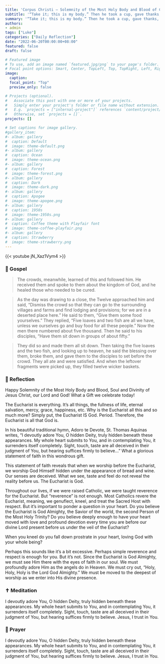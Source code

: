 ```yaml
---
title: 'Corpus Christi – Solemnity of the Most Holy Body and Blood of Christ | Luke 9:11-17'
subtitle: '“Take it; this is my body.” Then he took a cup, gave thanks, and gave it to them, and they all drank from it. He said to them, “This is my blood of the covenant, which will be shed for many.”'
summary: '“Take it; this is my body.” Then he took a cup, gave thanks, and gave it to them, and they all drank from it. He said to them, “This is my blood of the covenant, which will be shed for many.”'
authors:
- admin
tags: ["Luke"]
categories: ["Daily Reflection"]
date: "2022-06-20T00:00:00+08:00"
featured: false
draft: false

# Featured image
# To use, add an image named `featured.jpg/png` to your page's folder.
# Focal point options: Smart, Center, TopLeft, Top, TopRight, Left, Right, BottomLeft, Bottom, BottomRight
image:
  caption:
  focal_point: "Top"
  preview_only: false

# Projects (optional).
#   Associate this post with one or more of your projects.
#   Simply enter your project's folder or file name without extension.
#   E.g. `projects = ["internal-project"]` references `content/project/deep-learning/index.md`.
#   Otherwise, set `projects = []`.
projects: []

# Set captions for image gallery.
#gallery_item:
#- album: gallery
#  caption: Default
#  image: theme-default.png
#- album: gallery
#  caption: Ocean
#  image: theme-ocean.png
#- album: gallery
#  caption: Forest
#  image: theme-forest.png
#- album: gallery
#  caption: Dark
#  image: theme-dark.png
#- album: gallery
#  caption: Apogee
#  image: theme-apogee.png
#- album: gallery
#  caption: 1950s
#  image: theme-1950s.png
#- album: gallery
#  caption: Coffee theme with Playfair font
#  image: theme-coffee-playfair.png
#- album: gallery
#  caption: Strawberry
#  image: theme-strawberry.png
---
```


{{< youtube jN_Xaz1Vym4 >}}

### :love_letter: Gospel
> The crowds, meanwhile, learned of this and followed him. He received them and spoke to them about the kingdom of God, and he healed those who needed to be cured.

> As the day was drawing to a close, the Twelve approached him and said, “Dismiss the crowd so that they can go to the surrounding villages and farms and find lodging and provisions; for we are in a deserted place here.” He said to them, “Give them some food yourselves.” They replied, “Five loaves and two fish are all we have, unless we ourselves go and buy food for all these people.” Now the men there numbered about five thousand. Then he said to his disciples, “Have them sit down in groups of about fifty.”

> They did so and made them all sit down. Then taking the five loaves and the two fish, and looking up to heaven, he said the blessing over them, broke them, and gave them to the disciples to set before the crowd. They all ate and were satisfied. And when the leftover fragments were picked up, they filled twelve wicker baskets.

### :speech_balloon: Reflection
Happy Solemnity of the Most Holy Body and Blood, Soul and Divinity of Jesus Christ, our Lord and God!  What a Gift we celebrate today!

The Eucharist is everything.  It’s all things, the fullness of life, eternal salvation, mercy, grace, happiness, etc.  Why is the Eucharist all this and so much more?  Simply put, the Eucharist IS God.  Period.  Therefore, the Eucharist is all that God is.

In his beautiful traditional hymn, Adoro te Devote, St. Thomas Aquinas writes, “I devoutly adore You, O hidden Deity, truly hidden beneath these appearances.  My whole heart submits to You, and in contemplating You, it surrenders itself completely.  Sight, touch, taste are all deceived in their judgment of You, but hearing suffices firmly to believe…”  What a glorious statement of faith in this wondrous gift.

This statement of faith reveals that when we worship before the Eucharist, we worship God Himself hidden under the appearance of bread and wine.  Our senses are deceived.  What we see, taste and feel do not reveal the reality before us.  The Eucharist is God.

Throughout our lives, if we were raised Catholic, we were taught reverence for the Eucharist.  But “reverence” is not enough.  Most Catholics revere the Eucharist, meaning, we genuflect, kneel, and treat the Sacred Host with respect.  But it’s important to ponder a question in your heart.  Do you believe the Eucharist is God Almighty, the Savior of the world, the second Person of the Most Holy Trinity?  Do you believe deeply enough to have your heart moved with love and profound devotion every time you are before our divine Lord present before us under the veil of the Eucharist?

When you kneel do you fall down prostrate in your heart, loving God with your whole being?

Perhaps this sounds like it’s a bit excessive.  Perhaps simple reverence and respect is enough for you.  But it’s not.  Since the Eucharist is God Almighty, we must see Him there with the eyes of faith in our soul.  We must profoundly adore Him as the angels do in Heaven.  We must cry out, “Holy, Holy, Holy is the Lord God Almighty.”  We must be moved to the deepest of worship as we enter into His divine presence.

### :latin_cross: Meditation
I devoutly adore You, O hidden Deity, truly hidden beneath these appearances.  My whole heart submits to You, and in contemplating You, it surrenders itself completely.  Sight, touch, taste are all deceived in their judgment of You, but hearing suffices firmly to believe.  Jesus, I trust in You.

### :pray: Prayer
I devoutly adore You, O hidden Deity, truly hidden beneath these appearances.  My whole heart submits to You, and in contemplating You, it surrenders itself completely.  Sight, touch, taste are all deceived in their judgment of You, but hearing suffices firmly to believe.  Jesus, I trust in You.

